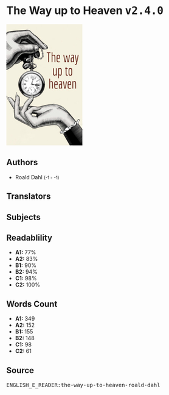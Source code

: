 # The Way up to Heaven <kbd>v2.4.0</kbd>

![](./cover.medium.jpg "")

## Authors


 - Roald Dahl <small>(-1 - -1)</small>

## Translators



## Subjects



## Readablility


 - **A1:** 77%
 - **A2:** 83%
 - **B1:** 90%
 - **B2:** 94%
 - **C1:** 98%
 - **C2:** 100%

## Words Count


 - **A1:** 349
 - **A2:** 152
 - **B1:** 155
 - **B2:** 148
 - **C1:** 98
 - **C2:** 61

## Source


<kbd>ENGLISH_E_READER:the-way-up-to-heaven-roald-dahl</kbd>
